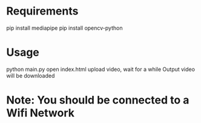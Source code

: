 
# Requirements

pip install mediapipe
pip install opencv-python

# Usage 
python main.py
open index.html
upload video, wait for a while
Output video will be downloaded

# Note: You should be connected to a Wifi Network
